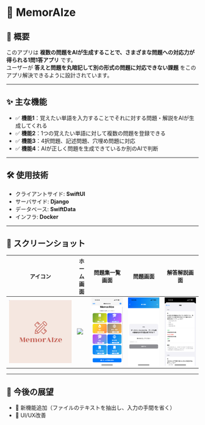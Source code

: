 # 📱 MemorAIze

## 🌟 概要
このアプリは **複数の問題をAIが生成することで、さまざまな問題への対応力が得られる1問1答アプリ** です。  
ユーザーが **答えと問題を丸暗記して別の形式の問題に対応できない課題** をこのアプリ解決できるように設計されています。

---

## ✨ 主な機能
- ✅ **機能1**：覚えたい単語を入力することでそれに対する問題・解説をAIが生成してくれる
- ✅ **機能2**：1つの覚えたい単語に対して複数の問題を登録できる
- ✅ **機能3**：4択問題、記述問題、穴埋め問題に対応  
- ✅ **機能4**：AIが正しく問題を生成できているか別のAIで判断  

---

## 🛠 使用技術
- クライアントサイド: **SwiftUI**  
- サーバサイド: **Django**  
- データベース: **SwiftData**  
- インフラ: **Docker**  

---

## 📸 スクリーンショット
| アイコン | ホーム画面 | 問題集一覧画面 | 問題画面 | 解答解説画面 | 
|------------|-----------|-----------|-----------|-----------|
| ![](IMG_1805.png) | ![](IMG_1854.PNG) | ![](IMG_1855.PNG) | ![](IMG_1857.PNG) | ![](IMG_1858.PNG) |

---

## 🚀 今後の展望
- 🔹 新機能追加（ファイルのテキストを抽出し、入力の手間を省く）  
- 🔹 UI/UX改善  

